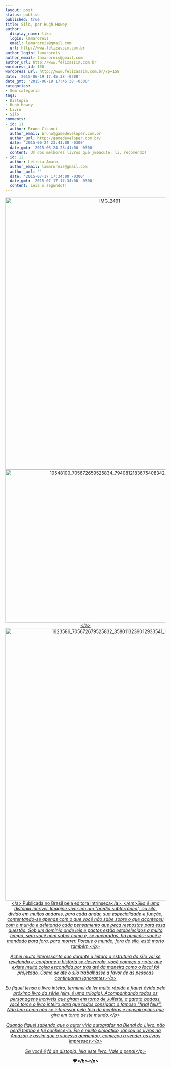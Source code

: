 ```yaml
---
layout: post
status: publish
published: true
title: Silo, por Hugh Howey
author:
  display_name: lika
  login: lamaroreis
  email: lamaroreis@gmail.com
  url: http://www.felizassim.com.br
author_login: lamaroreis
author_email: lamaroreis@gmail.com
author_url: http://www.felizassim.com.br
wordpress_id: 158
wordpress_url: http://www.felizassim.com.br/?p=158
date: '2015-06-19 17:45:38 -0300'
date_gmt: '2015-06-19 17:45:38 -0300'
categories:
- Sem categoria
tags:
- Distopia
- Hugh Howey
- Livro
- Silo
comments:
- id: 11
  author: Bruno Cicanci
  author_email: bruno@gamedeveloper.com.br
  author_url: http://gamedeveloper.com.br/
  date: '2015-06-24 23:41:00 -0300'
  date_gmt: '2015-06-24 23:41:00 -0300'
  content: Um dos melhores livros que j&aacute; li, recomendo!
- id: 12
  author: Leticia Amaro
  author_email: lamaroreis@gmail.com
  author_url: ''
  date: '2015-07-17 17:34:00 -0300'
  date_gmt: '2015-07-17 17:34:00 -0300'
  content: Leia o segundo!!
---
```

<p style="text-align: center;"><a href="http:&#47;&#47;52.88.2.168&#47;wp-content&#47;uploads&#47;2015&#47;06&#47;10548100_705672659525834_7940812183675408342_o.jpg"><img class="aligncenter wp-image-161 size-large" src="http:&#47;&#47;52.88.2.168&#47;wp-content&#47;uploads&#47;2015&#47;06&#47;IMG_2491-e1434682337705-768x1024.jpg" alt="IMG_2491" width="640" height="853" &#47;><img class="aligncenter wp-image-160 size-large" src="http:&#47;&#47;52.88.2.168&#47;wp-content&#47;uploads&#47;2015&#47;06&#47;10548100_705672659525834_7940812183675408342_o-1024x768.jpg" alt="10548100_705672659525834_7940812183675408342_o" width="640" height="480" &#47;><&#47;a><a href="http:&#47;&#47;52.88.2.168&#47;wp-content&#47;uploads&#47;2015&#47;06&#47;1623586_705672679525832_3580113239012933541_n.jpg"><img class="aligncenter wp-image-159" src="http:&#47;&#47;52.88.2.168&#47;wp-content&#47;uploads&#47;2015&#47;06&#47;1623586_705672679525832_3580113239012933541_n.jpg" alt="1623586_705672679525832_3580113239012933541_n" width="640" height="853" &#47;><&#47;a>&nbsp;Publicada no Brasil pela editora <a href="http:&#47;&#47;www.intrinseca.com.br&#47;ordem&#47;" target="_blank">Intr&iacute;nseca<&#47;a><em>,&nbsp;<&#47;em>Silo &eacute; uma distopia incr&iacute;vel.&nbsp;Imagine viver em um "pr&eacute;dio subterr&acirc;neo", ou silo, divido&nbsp;em muitos andares, para cada andar,&nbsp;sua especialidade e fun&ccedil;&atilde;o, contentando-se apenas com o que voc&ecirc; n&atilde;o sabe sobre&nbsp;o que aconteceu com o mundo e deletando cada pensamento que pe&ccedil;a respostas para essa quest&atilde;o. Sob um dom&iacute;nio onde leis e pactos est&atilde;o estabelecidos a muito tempo, sem voc&ecirc; nem saber como e, se quebrados, h&aacute; puni&ccedil;&atilde;o: voc&ecirc; &eacute; mandado para fora, para morrer. Porque o mundo, fora do silo, est&aacute; morto tamb&eacute;m.<&#47;p></p>
<p style="text-align: center;">Achei muito interessante que durante a leitura a estrutura do silo vai se revelando e, conforme a hist&oacute;ria se desenrola, voc&ecirc; come&ccedil;a a notar que existe muita coisa escondida por tr&aacute;s at&eacute; da maneira como o local foi projetado. Como se at&eacute; o silo trabalhasse a favor de as pessoas continuarem ignorantes.<&#47;p></p>
<p style="text-align: center;">Eu fiquei tensa o livro inteiro, terminei de ler muito r&aacute;pido e fiquei &aacute;vida pelo pr&oacute;ximo livro da s&eacute;rie (sim, &eacute; uma trilogia). Acompanhando todos os personagens incr&iacute;veis que giram em torno de Juliette, a garota badass, voc&ecirc; torce o livro inteiro para que todos consigam o famoso "final feliz". N&atilde;o tem como n&atilde;o se interessar pela teia de mentiras e conspira&ccedil;&otilde;es que gira em torno deste mundo.<&#47;p></p>
<p style="text-align: center;">Quando fiquei sabendo que o autor viria autografar na Bienal do Livro, n&atilde;o perdi tempo e fui conhece-lo. Ele &eacute; muito simp&aacute;tico, lan&ccedil;ou os livros na Amazon&nbsp;e assim que o sucesso aumentou,&nbsp;come&ccedil;ou a vender os livros impressos.<&#47;p></p>
<p style="text-align: center;">Se voc&ecirc; &eacute; f&atilde; de distopia, leia este livro. Vale a pena!<&#47;p></p>
<p style="text-align: center;"><b>&hearts;<&#47;b><&#47;p></p>
